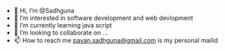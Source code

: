 - 👋 Hi, I’m @Sadhguna
- 👀 I’m interested in software development and web devlopment
- 🌱 I’m currently learning java script
- 💞️ I’m looking to collaborate on ...
- 📫 How to reach me pavan.sadhguna@gmail.com is my personal mailid

<!---
Sadhguna/Sadhguna is a ✨ special ✨ repository because its `README.md` (this file) appears on your GitHub profile.
You can click the Preview link to take a look at your changes.
--->
